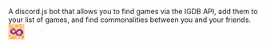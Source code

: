 A discord.js bot that allows you to find games via the IGDB API, add them to your list of games, and find commonalities between you and your friends.
<img src="gametogether.png" width="32">